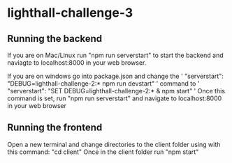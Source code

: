 # lighthall-challenge-3

## Running the backend
If you are on Mac/Linux run "npm run serverstart" to start the backend and naviagte to localhost:8000 in your web browser.

If you are on windows go into package.json and change the ' "serverstart": "DEBUG=lighthall-challenge-2:* npm run devstart" ' command to ' "serverstart": "SET DEBUG=lighthall-challenge-2:* & npm start" ' Once this command is set, run "npm run serverstart" and navigate to localhost:8000 in your web browser

## Running the frontend
Open a new terminal and change directories to the client folder using with this command: "cd client" Once in the client folder run "npm start"